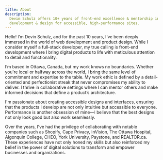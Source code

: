 ```yaml
---
title: About
description:
  Devin Schulz offers 10+ years of front-end excellence & mentorship in web
  development & design for accessible, high-performance sites.
---
```


Hello! I’m Devin Schulz, and for the past 10 years, I’ve been deeply immersed in
the world of web development and product design. While I consider myself a
full-stack developer, my true calling is front-end development where I bring
digital products to life with meticulous attention to detail and functionality.

I’m based in Ottawa, Canada, but my work knows no boundaries. Whether you're
local or halfway across the world, I bring the same level of commitment and
expertise to the table. My work ethic is defined by a detail-oriented and
perfectionist streak that never compromises my ability to deliver. I thrive in
collaborative settings where I can mentor others and make informed decisions
that define a product’s architecture.

I'm passionate about creating accessible designs and interfaces, ensuring that
the products I develop are not only intuitive but accessible to everyone.
Performance is another obsession of mine—I believe that the best designs not
only look good but also work seamlessly.

Over the years, I've had the privilege of collaborating with notable companies
such as Shopify, Cape Privacy, InVision, The Ottawa Hospital, Algonquin College,
CHEO, York University, Paystone, and REALTOR.ca. These experiences have not only
honed my skills but also reinforced my belief in the power of digital solutions
to transform and empower businesses and organizations.

